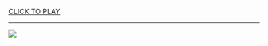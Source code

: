 
<a href="https://premium76.site?title=racer_games_unblocked&ref=13M">CLICK TO PLAY</a></h3>
<hr>

<a href="https://premium76.site?title=racer_games_unblocked&ref=13M"><img src="https://clearcache.store/games.png"></a>


